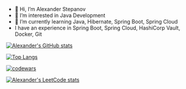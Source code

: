 - 👋 Hi, I’m Alexander Stepanov
- 👀 I’m interested in Java Development
- 🌱 I’m currently learning Java, Hibernate, Spring Boot, Spring Cloud
- I have an experience in Spring Boot, Spring Cloud, HashiCorp Vault, Docker, Git


[![Alexander's GitHub stats](https://github-readme-stats.vercel.app/api?username=AlexanderStepanov05)](https://github.com/AlexanderStepanov05/github-readme-stats)

[![Top Langs](https://github-readme-stats.vercel.app/api/top-langs/?username=AlexanderStepanov05&layout=compact)](https://github.com/AlexanderStepanov05/github-readme-stats)

[![codewars](https://www.codewars.com/users/AlexanderStepanov05/badges/large)](https://www.codewars.com/users/AlexanderStepanov05)

[![Alexander's LeetCode stats](https://leetcode-stats-six.vercel.app/api?username=AlexanderStepanov05)](https://github.com/AlexanderStepanov05/leetcode-stats)
<!---
AlexanderStepanov05/AlexanderStepanov05 is a ✨ special ✨ repository because its `README.md` (this file) appears on your GitHub profile.
You can click the Preview link to take a look at your changes.
--->
